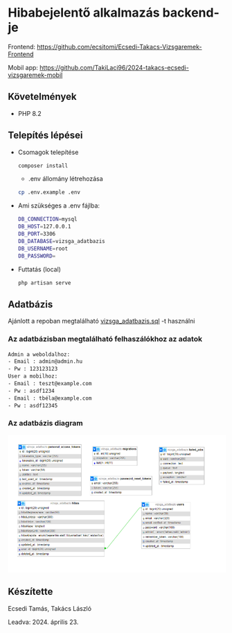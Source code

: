 # Hibabejelentő alkalmazás backend-je

Frontend: https://github.com/ecsitomi/Ecsedi-Takacs-Vizsgaremek-Frontend

Mobil app: https://github.com/TakiLaci96/2024-takacs-ecsedi-vizsgaremek-mobil

## Követelmények

- PHP 8.2

## Telepítés lépései

- Csomagok telepítése
  
  ```sh
  composer install
  ```

  - .env állomány létrehozása
  
  ```sh
  cp .env.example .env
  ```
- Ami szükséges a .env fájlba:
  ```bash
  DB_CONNECTION=mysql
  DB_HOST=127.0.0.1
  DB_PORT=3306
  DB_DATABASE=vizsga_adatbazis
  DB_USERNAME=root
  DB_PASSWORD=
  ```
- Futtatás (local)
  ```sh
  php artisan serve
  ```

## Adatbázis

<p align="left">
 Ajánlott a repoban megtalálható <a href="" target="blank">vizsga_adatbazis.sql</a> -t használni
</p>

### Az adatbázisban megtalálható felhaszálókhoz az adatok
```bash
Admin a weboldalhoz:
- Email : admin@admin.hu
- Pw : 123123123
User a mobilhoz:
- Email : teszt@example.com
- Pw : asdf1234
- Email : tbéla@example.com
- Pw : asdf12345
```

### Az adatbázis diagram
<p align="center">
  <img src="https://github.com/TakiLaci96/Ecsedi-Takacs-Backend/blob/main/Adatbazis.png"  alt="adatazis" />
</p>

## Készítette

Ecsedi Tamás, Takács László

Leadva: 2024. április 23.
